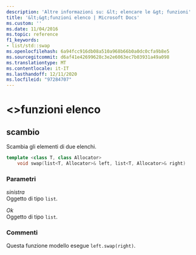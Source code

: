 ```yaml
---
description: 'Altre informazioni su: &lt; elencare le &gt; funzioni'
title: '&lt;&gt;funzioni elenco | Microsoft Docs'
ms.custom: ''
ms.date: 11/04/2016
ms.topic: reference
f1_keywords:
- list/std::swap
ms.openlocfilehash: 6a94fcc916db08a510a968b66b0a0dc0cfa9b8e5
ms.sourcegitcommit: d6af41e42699628c3e2e6063ec7b03931a49a098
ms.translationtype: MT
ms.contentlocale: it-IT
ms.lasthandoff: 12/11/2020
ms.locfileid: "97284707"
---
```

# <a name="ltlistgt-functions"></a>&lt;&gt;funzioni elenco

## <a name="swap"></a><a name="swap"></a> scambio

Scambia gli elementi di due elenchi.

```cpp
template <class T, class Allocator>
    void swap(list<T, Allocator>& left, list<T, Allocator>& right)
```

### <a name="parameters"></a>Parametri

*sinistra*\
Oggetto di tipo `list`.

*Ok*\
Oggetto di tipo `list`.

### <a name="remarks"></a>Commenti

Questa funzione modello esegue `left.swap(right)`.

